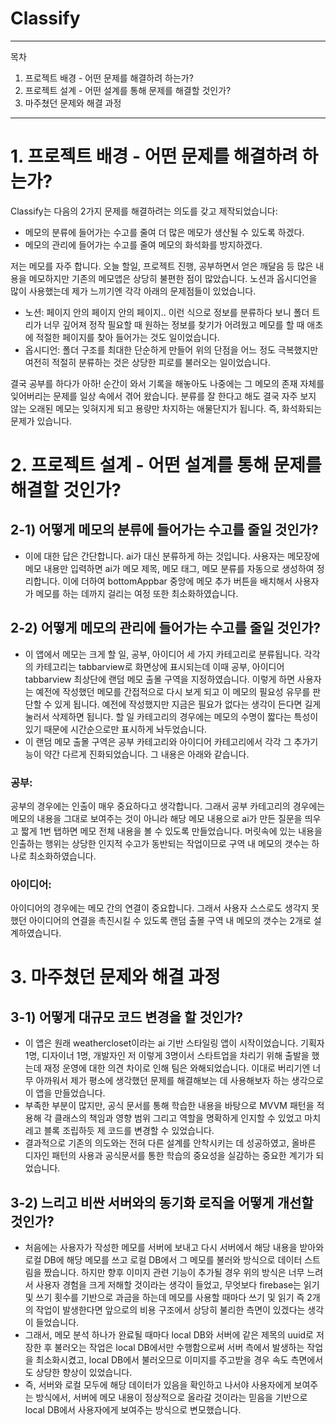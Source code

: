 # Classify
---
목차
1. 프로젝트 배경 - 어떤 문제를 해결하려 하는가?
2. 프로젝트 설계 - 어떤 설계를 통해 문제를 해결할 것인가?
3. 마주쳤던 문제와 해결 과정
---

# 1. 프로젝트 배경 - 어떤 문제를 해결하려 하는가?

Classify는 다음의 2가지 문제를 해결하려는 의도를 갖고 제작되었습니다:
- 메모의 분류에 들어가는 수고를 줄여 더 많은 메모가 생산될 수 있도록 하겠다.
- 메모의 관리에 들어가는 수고를 줄여 메모의 화석화를 방지하겠다.

저는 메모를 자주 합니다. 오늘 할일, 프로젝트 진행, 공부하면서 얻은 깨달음 등 많은 내용을 메모하지만 기존의 메모앱은 상당히 불편한 점이 많았습니다. 노션과 옵시디언을 많이 사용했는데 제가 느끼기엔 각각 아래의 문제점들이 있었습니다.
- 노션: 페이지 안의 페이지 안의 페이지.. 이런 식으로 정보를 분류하다 보니 폴더 트리가 너무 깊어져 정작 필요할 때 원하는 정보를 찾기가 어려웠고 메모를 할 때 애초에 적절한 페이지를 찾아 들어가는 것도 일이었습니다.
- 옵시디언: 폴더 구조를 최대한 단순하게 만들어 위의 단점을 어느 정도 극복했지만 여전히 적절히 분류하는 것은 상당한 피로를 불러오는 일이었습니다.

결국 공부를 하다가 아하! 순간이 와서 기록을 해놓아도 나중에는 그 메모의 존재 자체를 잊어버리는 문제를 일상 속에서 겪어 왔습니다. 분류를 잘 한다고 해도 결국 자주 보지 않는 오래된 메모는 잊혀지게 되고 용량만 차지하는 애물단지가 됩니다. 즉, 화석화되는 문제가 있습니다.

# 2. 프로젝트 설계 - 어떤 설계를 통해 문제를 해결할 것인가?

## 2-1) 어떻게 메모의 분류에 들어가는 수고를 줄일 것인가?

- 이에 대한 답은 간단합니다. ai가 대신 분류하게 하는 것입니다. 사용자는 메모장에 메모 내용만 입력하면 ai가 메모 제목, 메모 태그, 메모 분류를 자동으로 생성하여 정리합니다. 이에 더하여 bottomAppbar 중앙에 메모 추가 버튼을 배치해서 사용자가 메모를 하는 데까지 걸리는 여정 또한 최소화하였습니다. 

## 2-2) 어떻게 메모의 관리에 들어가는 수고를 줄일 것인가?

- 이 앱에서 메모는 크게 할 일, 공부, 아이디어 세 가지 카테고리로 분류됩니다. 각각의 카테고리는 tabbarview로 화면상에 표시되는데 이때 공부, 아이디어 tabbarview 최상단에 랜덤 메모 출몰 구역을 지정하였습니다. 이렇게 하면 사용자는 예전에 작성했던 메모를 간접적으로 다시 보게 되고 이 메모의 필요성 유무를 판단할 수 있게 됩니다. 예전에 작성했지만 지금은 필요가 없다는 생각이 든다면 길게 눌러서 삭제하면 됩니다. 할 일 카테고리의 경우에는 메모의 수명이 짧다는 특성이 있기 때문에 시간순으로만 표시하게 놔두었습니다.
- 이 랜덤 메모 출몰 구역은 공부 카테고리와 아이디어 카테고리에서 각각 그 추가기능이 약간 다르게 진화되었습니다. 그 내용은 아래와 같습니다.

### 공부: 

공부의 경우에는 인출이 매우 중요하다고 생각합니다. 그래서 공부 카테고리의 경우에는 메모의 내용을 그대로 보여주는 것이 아니라 해당 메모 내용으로 ai가 만든 질문을 띄우고 짧게 1번 탭하면 메모 전체 내용을 볼 수 있도록 만들었습니다. 머릿속에 있는 내용을 인출하는 행위는 상당한 인지적 수고가 동반되는 작업이므로 구역 내 메모의 갯수는 하나로 최소화하였습니다.  

### 아이디어: 

아이디어의 경우에는 메모 간의 연결이 중요합니다. 그래서 사용자 스스로도 생각지 못했던 아이디어의 연결을 촉진시킬 수 있도록 랜덤 출몰 구역 내 메모의 갯수는 2개로 설계하였습니다.

# 3. 마주쳤던 문제와 해결 과정

## 3-1) 어떻게 대규모 코드 변경을 할 것인가?

- 이 앱은 원래 weathercloset이라는 ai 기반 스타일링 앱이 시작이었습니다. 기획자 1명, 디자이너 1명, 개발자인 저 이렇게 3명이서 스타트업을 차리기 위해 출발을 했는데 재정 운영에 대한 의견 차이로 인해 팀은 와해되었습니다. 이대로 버리기엔 너무 아까워서 제가 평소에 생각했던 문제를 해결해보는 데 사용해보자 하는 생각으로 이 앱을 만들었습니다.
- 부족한 부분이 많지만, 공식 문서를 통해 학습한 내용을 바탕으로 MVVM 패턴을 적용해 각 클래스의 책임과 영향 범위 그리고 역할을 명확하게 인지할 수 있었고 마치 레고 블록 조립하듯 제 코드를 변경할 수 있었습니다.
- 결과적으로 기존의 의도와는 전혀 다른 설계를 안착시키는 데 성공하였고, 올바른 디자인 패턴의 사용과 공식문서를 통한 학습의 중요성을 실감하는 중요한 계기가 되었습니다. 

## 3-2) 느리고 비싼 서버와의 동기화 로직을 어떻게 개선할 것인가?

- 처음에는 사용자가 작성한 메모를 서버에 보내고 다시 서버에서 해당 내용을 받아와 로컬 DB에 해당 메모를 쓰고 로컬 DB에서 그 메모를 불러와 방식으로 데이터 스트림을 짰습니다. 하지만 향후 이미지 관련 기능이 추가될 경우 위의 방식은 너무 느려서 사용자 경험을 크게 저해할 것이라는 생각이 들었고, 무엇보다 firebase는 읽기 및 쓰기 횟수를 기반으로 과금을 하는데 메모를 사용할 때마다 쓰기 및 읽기 즉 2개의 작업이 발생한다면 앞으로의 비용 구조에서 상당히 불리한 측면이 있겠다는 생각이 들었습니다.
- 그래서, 메모 분석 하나가 완료될 때마다 local DB와 서버에 같은 제목의 uuid로 저장한 후 불러오는 작업은 local DB에서만 수행함으로써 서버 측에서 발생하는 작업을 최소화시켰고, local DB에서 불러오므로 이미지를 주고받을 경우 속도 측면에서도 상당한 향상이 있었습니다. 
- 즉, 서버와 로컬 모두에 해당 데이터가 있음을 확인하고 나서야 사용자에게 보여주는 방식에서, 서버에 메모 내용이 정상적으로 올라갈 것이라는 믿음을 기반으로 local DB에서 사용자에게 보여주는 방식으로 변모했습니다. 
